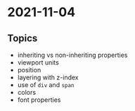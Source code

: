 # 2021-11-04

## Topics

- inheriting vs non-inheriting properties
- viewport units
- position
- layering with z-index
- use of `div` and `span`
- colors 
- font properties